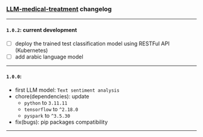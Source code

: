 ### [LLM-medical-treatment](https://github.com/ChahidAbderrazak/LLM-medical-treatment") changelog

---
#### `1.0.2`: current development
- [ ] deploy the trained test classification model using RESTFul API (Kubernetes)
- [ ] add arabic language model 

---

#### `1.0.0`:
- first LLM model: `Text sentiment analysis`
- chore(dependencies): update
  - `python` to `3.11.11`
  - `tensorflow` to `^2.18.0`
  - `pyspark` to `^3.5.30`
- fix(bugs): pip packages compatibility


---
